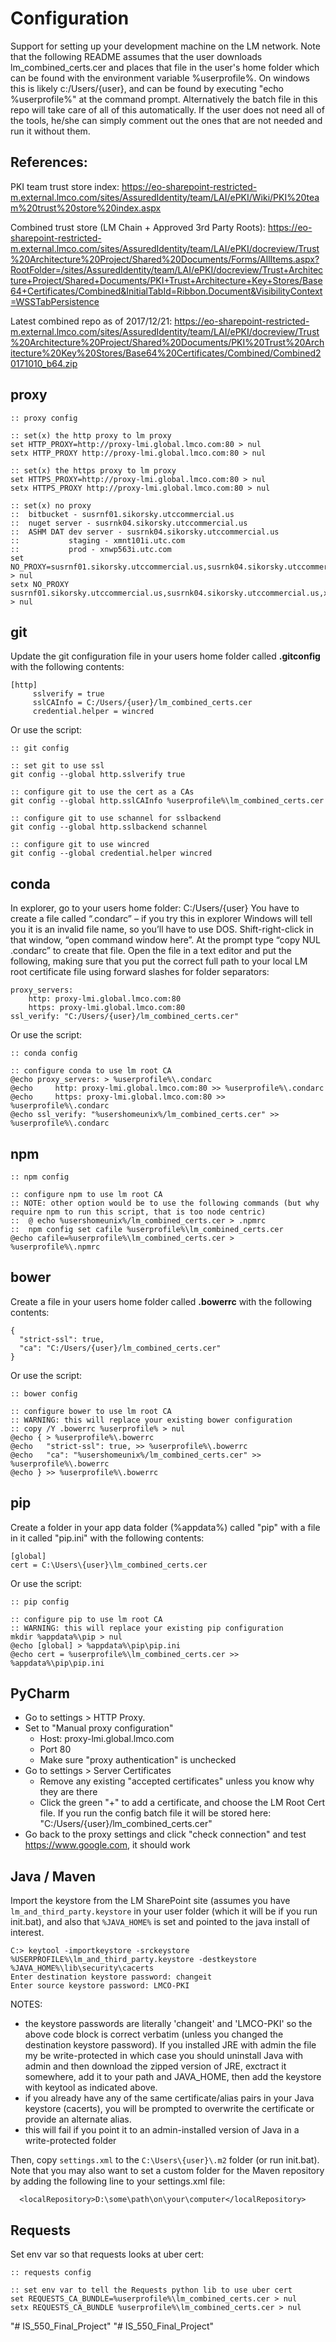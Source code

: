 # Configuration

Support for setting up your development machine on the LM network.  Note that the following README assumes that the user downloads lm_combined_certs.cer and places that file in the user's home folder which can be found with the environment variable %userprofile%.  On windows this is likely c:/Users/{user}, and can be found by executing "echo %userprofile%" at the command prompt.  Alternatively the batch file in this repo will take care of all of this automatically. If the user does not need all of the tools, he/she can simply comment out the ones that are not needed and run it without them.

## References:

PKI team trust store index: https://eo-sharepoint-restricted-m.external.lmco.com/sites/AssuredIdentity/team/LAI/ePKI/Wiki/PKI%20team%20trust%20store%20index.aspx

Combined trust store (LM Chain + Approved 3rd Party Roots):  https://eo-sharepoint-restricted-m.external.lmco.com/sites/AssuredIdentity/team/LAI/ePKI/docreview/Trust%20Architecture%20Project/Shared%20Documents/Forms/AllItems.aspx?RootFolder=/sites/AssuredIdentity/team/LAI/ePKI/docreview/Trust+Architecture+Project/Shared+Documents/PKI+Trust+Architecture+Key+Stores/Base64+Certificates/Combined&InitialTabId=Ribbon.Document&VisibilityContext=WSSTabPersistence

Latest combined repo as of 2017/12/21:  https://eo-sharepoint-restricted-m.external.lmco.com/sites/AssuredIdentity/team/LAI/ePKI/docreview/Trust%20Architecture%20Project/Shared%20Documents/PKI%20Trust%20Architecture%20Key%20Stores/Base64%20Certificates/Combined/Combined20171010_b64.zip


## proxy

```
:: proxy config

:: set(x) the http proxy to lm proxy
set HTTP_PROXY=http://proxy-lmi.global.lmco.com:80 > nul
setx HTTP_PROXY http://proxy-lmi.global.lmco.com:80 > nul

:: set(x) the https proxy to lm proxy
set HTTPS_PROXY=http://proxy-lmi.global.lmco.com:80 > nul
setx HTTPS_PROXY http://proxy-lmi.global.lmco.com:80 > nul

:: set(x) no proxy
::  bitbucket - susrnf01.sikorsky.utccommercial.us
::  nuget server - susrnk04.sikorsky.utccommercial.us
::  ASHM DAT dev server - susrnk04.sikorsky.utccommercial.us
::           staging - xmnt101i.utc.com
::           prod - xnwp563i.utc.com
set NO_PROXY=susrnf01.sikorsky.utccommercial.us,susrnk04.sikorsky.utccommercial.us,xmnt101i.utc.com,xnwp563i.utc.com,gitlab.lmms.lmco.com > nul
setx NO_PROXY susrnf01.sikorsky.utccommercial.us,susrnk04.sikorsky.utccommercial.us,xmnt101i.utc.com,xnwp563i.utc.com,gitlab.lmms.lmco.com > nul
```

## git

Update the git configuration file in your users home folder called **.gitconfig** with the following contents:

```
[http]
     sslverify = true
     sslCAInfo = C:/Users/{user}/lm_combined_certs.cer
     credential.helper = wincred
```

Or use the script:

```
:: git config

:: set git to use ssl
git config --global http.sslverify true

:: configure git to use the cert as a CAs
git config --global http.sslCAInfo %userprofile%\lm_combined_certs.cer

:: configure git to use schannel for sslbackend
git config --global http.sslbackend schannel

:: configure git to use wincred
git config --global credential.helper wincred
```

## conda

In explorer, go to your users home folder:  C:/Users/{user}
You have to create a file called “.condarc” – if you try this in explorer Windows will tell you it is an invalid file name, so you’ll have to use DOS.  Shift-right-click in that window, “open command window here”.  At the prompt type “copy NUL .condarc” to create that file.  Open the file in a text editor and put the following, making sure that you put the correct full path to your local LM root certificate file using forward slashes for folder separators:

```
proxy_servers:
    http: proxy-lmi.global.lmco.com:80
    https: proxy-lmi.global.lmco.com:80
ssl_verify: "C:/Users/{user}/lm_combined_certs.cer"
```

Or use the script:

```
:: conda config

:: configure conda to use lm root CA
@echo proxy_servers: > %userprofile%\.condarc
@echo     http: proxy-lmi.global.lmco.com:80 >> %userprofile%\.condarc
@echo     https: proxy-lmi.global.lmco.com:80 >> %userprofile%\.condarc
@echo ssl_verify: "%usershomeunix%/lm_combined_certs.cer" >> %userprofile%\.condarc
```

## npm

```
:: npm config

:: configure npm to use lm root CA
:: NOTE: other option would be to use the following commands (but why require npm to run this script, that is too node centric)
::  @ echo %usershomeunix%/lm_combined_certs.cer > .npmrc
::  npm config set cafile %userprofile%\lm_combined_certs.cer
@echo cafile=%userprofile%\lm_combined_certs.cer > %userprofile%\.npmrc
```

## bower

Create a file in your users home folder called **.bowerrc** with the following contents:

```
{
  "strict-ssl": true,
  "ca": "C:/Users/{user}/lm_combined_certs.cer"
}
```

Or use the script:

```
:: bower config

:: configure bower to use lm root CA
:: WARNING: this will replace your existing bower configuration
:: copy /Y .bowerrc %userprofile% > nul
@echo { > %userprofile%\.bowerrc
@echo   "strict-ssl": true, >> %userprofile%\.bowerrc
@echo   "ca": "%usershomeunix%/lm_combined_certs.cer" >> %userprofile%\.bowerrc
@echo } >> %userprofile%\.bowerrc
```

## pip

Create a folder in your app data folder (%appdata%) called "pip" with a file in it called "pip.ini" with the following contents:

```
[global] 
cert = C:\Users\{user}\lm_combined_certs.cer
```

Or use the script:

```
:: pip config

:: configure pip to use lm root CA
:: WARNING: this will replace your existing pip configuration
mkdir %appdata%\pip > nul
@echo [global] > %appdata%\pip\pip.ini
@echo cert = %userprofile%\lm_combined_certs.cer >> %appdata%\pip\pip.ini
```

## PyCharm

* Go to settings > HTTP Proxy.  
* Set to "Manual proxy configuration"
    * Host:  proxy-lmi.global.lmco.com  
    * Port 80
    * Make sure "proxy authentication" is unchecked
* Go to settings > Server Certificates
    * Remove any existing "accepted certificates" unless you know why they are there
    * Click the green "+" to add a certificate, and choose the LM Root Cert file.  If you run the config batch file it will be stored here: "C:/Users/{user}/lm_combined_certs.cer"
* Go back to the proxy settings and click "check connection" and test https://www.google.com, it should work

## Java / Maven

Import the keystore from the LM SharePoint site (assumes you have `lm_and_third_party.keystore` in your user folder (which it will be if you run init.bat), and also that `%JAVA_HOME%` is set and pointed to the java install of interest.
```
C:> keytool -importkeystore -srckeystore %USERPROFILE%\lm_and_third_party.keystore -destkeystore %JAVA_HOME%\lib\security\cacerts
Enter destination keystore password: changeit
Enter source keystore password: LMCO-PKI
```

NOTES:
 * the keystore passwords are literally 'changeit' and 'LMCO-PKI' so the above code block is correct verbatim (unless you changed the destination keystore password).  If you installed JRE with admin the file my be write-protected in which case you should uninstall Java with admin and then download the zipped version of JRE, exctract it somewhere, add it to your path and JAVA_HOME, then add the keystore with keytool as indicated above.
 * if you already have any of the same certificate/alias pairs in your Java keystore (cacerts), you will be prompted to overwrite the certificate or provide an alternate alias.
 * this will fail if you point it to an admin-installed version of Java in a write-protected folder

Then, copy `settings.xml` to the `C:\Users\{user}\.m2` folder (or run init.bat). Note that you may also want to set a custom folder for the Maven repository by adding the following line to your settings.xml file:
```
  <localRepository>D:\some\path\on\your\computer</localRepository>
```

## Requests

Set env var so that requests looks at uber cert:
```
:: requests config

:: set env var to tell the Requests python lib to use uber cert 
set REQUESTS_CA_BUNDLE=%userprofile%\lm_combined_certs.cer > nul
setx REQUESTS_CA_BUNDLE %userprofile%\lm_combined_certs.cer > nul
```
"# IS_550_Final_Project" 
"# IS_550_Final_Project" 

